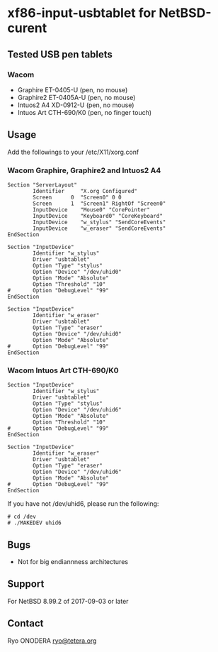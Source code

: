 # xf86-input-usbtablet for NetBSD-curent

## Tested USB pen tablets
### Wacom
* Graphire ET-0405-U (pen, no mouse)
* Graphire2 ET-0405A-U (pen, no mouse)
* Intuos2 A4 XD-0912-U (pen, no mouse)
* Intuos Art CTH-690/K0 (pen, no finger touch)

## Usage
Add the followings to your /etc/X11/xorg.conf

### Wacom Graphire, Graphire2 and Intuos2 A4
```
Section "ServerLayout"
        Identifier     "X.org Configured"
        Screen      0  "Screen0" 0 0
        Screen      1  "Screen1" RightOf "Screen0"
        InputDevice    "Mouse0" "CorePointer"
        InputDevice    "Keyboard0" "CoreKeyboard"
        InputDevice    "w_stylus" "SendCoreEvents"
        InputDevice    "w_eraser" "SendCoreEvents"
EndSection

Section "InputDevice"
        Identifier "w_stylus"
        Driver "usbtablet"
        Option "Type" "stylus"
        Option "Device" "/dev/uhid0"
        Option "Mode" "Absolute"
        Option "Threshold" "10"
#       Option "DebugLevel" "99"
EndSection

Section "InputDevice"
        Identifier "w_eraser"
        Driver "usbtablet"
        Option "Type" "eraser"
        Option "Device" "/dev/uhid0"
        Option "Mode" "Absolute"
#       Option "DebugLevel" "99"
EndSection
```

### Wacom Intuos Art CTH-690/K0
```
Section "InputDevice"
        Identifier "w_stylus"
        Driver "usbtablet"
        Option "Type" "stylus"
        Option "Device" "/dev/uhid6"
        Option "Mode" "Absolute"
        Option "Threshold" "10"
#       Option "DebugLevel" "99"
EndSection

Section "InputDevice"
        Identifier "w_eraser"
        Driver "usbtablet"
        Option "Type" "eraser"
        Option "Device" "/dev/uhid6"
        Option "Mode" "Absolute"
#       Option "DebugLevel" "99"
EndSection
```
If you have not /dev/uhid6, please run the following:
```
# cd /dev
# ./MAKEDEV uhid6
```

## Bugs
* Not for big endiannness architectures

## Support
For NetBSD 8.99.2 of 2017-09-03 or later

## Contact
Ryo ONODERA <ryo@tetera.org>
